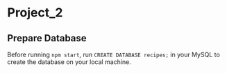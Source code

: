 # Project_2

## Prepare Database
Before running `npm start`, run `CREATE DATABASE recipes;` in your MySQL to create the database on your local machine.